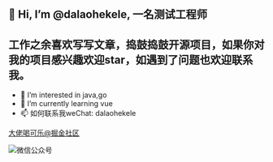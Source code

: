 ## 👋 Hi, I’m @dalaohekele, 一名测试工程师
工作之余喜欢写写文章，捣鼓捣鼓开源项目，如果你对我的项目感兴趣欢迎star，如遇到了问题也欢迎联系我。
--
- 👀 I’m interested in java,go
- 🌱 I’m currently learning vue
- 📫 如何联系我weChat: dalaohekele

[大佬喝可乐@掘金社区](https://juejin.cn/user/1570568155701053)


![微信公众号](https://user-images.githubusercontent.com/18478754/197330866-60cff942-c11c-42fc-b119-017a9c4022bd.png)
